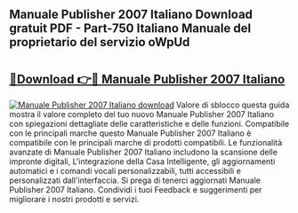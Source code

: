 ## Manuale Publisher 2007 Italiano Download gratuit PDF - Part-750 Italiano Manuale del proprietario del servizio oWpUd

# <h2><a href="http://dfc18q.blite.top/?on=Manuale+Publisher+2007+Italiano">🔗Download 👉🔴 Manuale Publisher 2007 Italiano</a></h2>

[![Manuale Publisher 2007 Italiano download](https://i.imgur.com/lujVjoI.png)](http://dfc18q.blite.top/?on=Manuale+Publisher+2007+Italiano)
Valore di sblocco questa guida mostra il valore completo del tuo nuovo Manuale Publisher 2007 Italiano con spiegazioni dettagliate delle caratteristiche e delle funzioni. Compatibile con le principali marche questo Manuale Publisher 2007 Italiano è compatibile con le principali marche di prodotti compatibili. Le funzionalità avanzate di Manuale Publisher 2007 Italiano includono la scansione delle impronte digitali, L'integrazione della Casa Intelligente, gli aggiornamenti automatici e i comandi vocali personalizzabili, tutti accessibili e personalizzati dall'interfaccia. Si prega di tenerci aggiornati Manuale Publisher 2007 Italiano. Condividi i tuoi Feedback e suggerimenti per migliorare i nostri prodotti e servizi.
